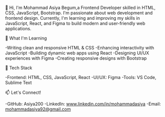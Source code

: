 👋 Hi, I'm Mohammad Asiya Begum,a Frontend Developer skilled in HTML, CSS, JavaScript, Bootstrap. I'm passionate about web development and frontend design. Currently, I'm learning and improving my skills in JavaScript, React, and Figma to build modern and user-friendly web applications.

🚀 What I'm Learning

-Writing clean and responsive HTML & CSS
-Enhancing interactivity with JavaScript
-Building dynamic web apps using React
-Designing UI/UX experiences with Figma
-Creating responsive designs with Bootstrap

🔧 Tech Stack

-Frontend: HTML, CSS, JavaScript, React
-UI/UX: Figma
-Tools: VS Code, Sublime Text 

📫 Let's Connect!

-GitHub: Asiya200
-LinkedIn: www.linkedin.com/in/mohammadasiya
-Email: mohammadasiya92@gmail.com

